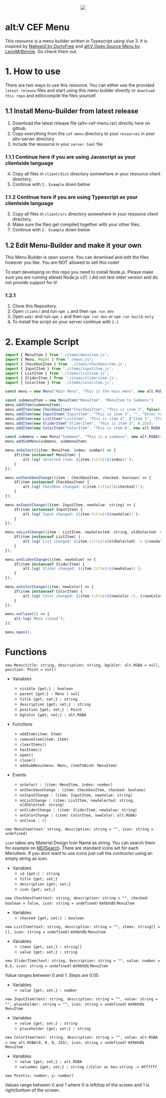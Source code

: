 
<p align="center">
<img src="https://raw.githubusercontent.com/Flashrex/altv-cef-menu/master/images/image.png" />
</p>

# alt:V CEF Menu

This resource is a menu builder written in Typescript using Vue 3.
It is inspired by [NativeUI by DurtyFree](https://github.com/DurtyFree/alt-V-NativeUI) and [alt:V Open Source Menu by LeonMrBonnie](https://github.com/LeonMrBonnie/altv-os-menu). Go check them out.

# 1. How to use

There are two ways to use this resource.
You can either use the provided `latest release` files and start using this menu builder directly 
or `download this repo` and edit/compile the files yourself.

## 1.1 Install Menu-Builder from latest release

1. Download the latest release file (altv-cef-menu.rar) directly here on github.
2. Copy everything from the `cef-menu` directory to your `resources` in your altv-server directory
3. Include the resource in your `server.toml` file

### 1.1.1 Continue here if you are using Javascript as your clientside language
4. Copy all files in `client/dist` directory somewhere in your resource client directory.
5. Continue with `2. Example` down below

### 1.1.2 Continue here if you are using Typescript as your clientside language
5. Copy all files in `client/src` directory somewhere in your resource client directory.
6. Make sure the files get compiled together with your other files.
7. Continue with `2. Example` down below

## 1.2 Edit Menu-Builder and make it your own

This Menu Builder is open source. You can download and edit the files however you like.
You are NOT allowed to sell this code!

To start developing on this repo you need to install Node.js.
Please make sure you are running atleast Node.js v21.
I did not test older version and do not provide support for it!

### 1.2.1

1. Clone this Repository.
2. Open `client/` and run `npm i` and then `npm run dev`
3. Open `web/` and run `npm i` and then `npm run dev` or `npm run build-only`
4. To install the script on your server continue with `1.1`

# 2. Example Script

```javascript
import { MenuItem } from "./items/menuitem.js";
import { Menu, Point } from "./menu.js";
import { CheckboxItem } from './items/checkboxitem.js';
import { InputItem } from './items/inputitem.js';
import { ListItem } from './items/listitem.js';
import { SliderItem } from './items/slideritem.js';
import { ColorItem } from './items/coloritem.js';

const menu = new Menu("Main Menu", "This is the main menu", new alt.RGBA(45, 122, 97, 255), new Point(0.05, 0.2));

const submenuItem = new MenuItem("MenuItem", "MenuItem to Submenu")
menu.addItem(submenuItem);
menu.addItem(new CheckboxItem("CheckboxItem", "This is item 2", false));
menu.addItem(new InputItem("InputItem", "This is item 3", "", "Enter text..."));
menu.addItem(new ListItem("ListItem", "This is item 4", ["Item 1", "Item 2", "Item 3"]));
menu.addItem(new SliderItem("SliderItem", "This is item 5", 0.25));
menu.addItem(new ColorItem("ColorItem", "This is item 6", new alt.RGBA(255, 0, 0, 255)));

const submenu = new Menu("Submenu", "This is a submenu", new alt.RGBA(45, 122, 97, 255), new Point(0.05, 0.2));
menu.addSubMenu(submenu, submenuItem)

menu.onSelect((item: MenuItem, index: number) => {
    if(item instanceof MenuItem) {
        alt.log(`Selected item: ${item.title}(${index})`);
    }
});

menu.onCheckboxChange((item : CheckboxItem, checked: boolean) => {
    if(item instanceof CheckboxItem) {
        alt.log(`Checkbox changed: ${item.title}(${checked})`);
    }
});

menu.onInputChange((item: InputItem, newValue: string) => {
    if(item instanceof InputItem) {
        alt.log(`Input changed: ${item.title}(${newValue})`);
    }
});

menu.onListChange((item : ListItem, newSelected: string, oldSelected: string) => {
    if(item instanceof ListItem) {
        alt.log(`List changed: ${item.title}(${oldSelected} -> ${newSelected})`);
    }
});

menu.onSliderChange((item, newValue) => {
    if(item instanceof SliderItem) {
        alt.log(`Slider changed: ${item.title}(${newValue})`);
    }
});

menu.onColorChange((item, newColor) => {
    if(item instanceof ColorItem) {
        alt.log(`Color changed: ${item.title}(${newColor.r}, ${newColor.g}, ${newColor.b}, ${newColor.a})`);
    }
});

menu.onClose(() => {
    alt.log(`Menu closed`);
});

menu.open();
```

# Functions

`new Menu(title: string, description: string, bgColor: alt.RGBA = null, position: Point = null)`

- Variables
  - `visible {get;} : boolean`
  - `parent {get;} : Menu | null`
  - `title {get; set;} : string`
  - `description {get; set;} : string`
  - `position {get; set;} : Point`
  - `bgColor {get; set;} : alt.RGBA`

- Functions
  - `addItem(item: Item)`
  - `removeItem(item: Item)`
  - `clearItems()`
  - `hasItems()`
  - `open()`
  - `close()`
  - `addSubMenu(menu: Menu, itemToBind: MenuItem)`

- Events
  - `onSelect : (item: MenuItem, index: number)`
  - `onCheckboxChange : (item: CheckboxItem, checked: boolean)`
  - `onInputChange : (item: InputItem, newValue: string)`
  - `onListChange : (item: ListItem, newSelected: string, oldSelected: string)`
  - `onSliderChange : (item: SliderItem, newValue: string)`
  - `onColorChange : (item: ColorItem, newColor: alt.RGBA)`
  - `onClose : ()`
  
  
  
`new MenuItem(text: string, description: string = "", icon: string = undefined)`

`icon` takes any Material Design Icon Name as string.
You can search them for example on [MDISearch](https://mdisearch.com/).
There are standard icons set for each MenuItem. 
If you dont want to use icons just call the contructor using an empty string as icon.

- Variables
  - `id {get;} : string`
  - `title {get; set;}`
  - `description {get; set;}`
  - `icon {get; set;}`
  
  
  
`new CheckboxItem(text: string, description: string = "", checked: boolean = false, icon: string = undefined)` extends `MenuItem`

- Variables
  - `checked {get; set;} : boolean`
  
  

`new ListItem(text: string, description: string = "", items: string[] = [], icon: string = undefined)` extends `MenuItem`

- Variables
  - `items {get; set;} : string[]`
  - `value {get; set;} : string`
  


`new SliderItem(text: string, description: string = "", value: number = 0.5, icon: string = undefined)` extends `MenuItem`

Value ranges between 0 and 1. Steps are 0.05.

- Variables
  - `value {get; set;} : number`
  


`new InputItem(text: string, description: string = "", value: string = "", placeholder: string = "", icon: string = undefined)` extends `MenuItem`

- Variables
  - `value {get; set;} : string`
  - `placeholder {get; set;} : string`
  


`new ColorItem(text: string, description: string = "", value: alt.RGBA = new alt.RGBA(0, 0, 0, 255), icon: string = undefined)` extends `MenuItem`

- Variables
  - `value {get; set;} : alt.RGBA`
  - `valueHex {get; set;} : string //Color as hex-string -> #ffffff`
  

  
`new Point(x: number, y: number)`

Values range between 0 and 1 where 0 is left/top of the screen and 1 is right/bottom of the screen.
